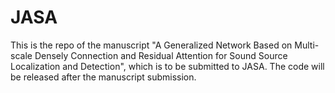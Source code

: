 # JASA
This is the repo of the manuscript "A Generalized Network Based on Multi-scale Densely Connection and Residual Attention for Sound Source Localization and Detection", which is to be submitted to JASA. The code will be released after the manuscript submission.
